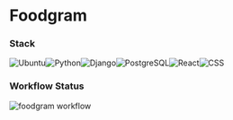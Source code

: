 # Foodgram
### Stack
![Ubuntu](https://img.shields.io/badge/Ubuntu-E95420?style=for-the-badge&logo=ubuntu&logoColor=white)![Python](https://img.shields.io/badge/Python-3776AB?style=for-the-badge&logo=python&logoColor=white)![Django](https://img.shields.io/badge/Django-092E20?style=for-the-badge&logo=django&logoColor=white)![PostgreSQL](https://img.shields.io/badge/PostgreSQL-316192?style=for-the-badge&logo=postgresql&logoColor=white)![React](https://img.shields.io/badge/React-20232A?style=for-the-badge&logo=react&logoColor=61DAFB)![CSS](https://img.shields.io/badge/CSS-239120?&style=for-the-badge&logo=css3&logoColor=white)
### Workflow Status
![foodgram workflow](https://github.com/HellfastUSMC/foodgram-project-react/actions/workflows/main.yml/badge.svg)
